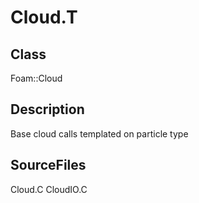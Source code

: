 # Cloud.T 
## Class
Foam::Cloud

## Description
Base cloud calls templated on particle type

## SourceFiles
Cloud.C
CloudIO.C

